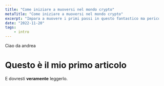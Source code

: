 ```yaml
---
title: "Come iniziare a muoversi nel mondo crypto"
metaTitle: "Come iniziare a muoversi nel mondo crypto"
excerpt: "Impara a muovere i primi passi in questo fantastico ma pericoloso mondo"
date: "2022-11-20"
tags: 
	- intro
---
```


Ciao da andrea

# Questo è il mio primo articolo

E dovresti **veramente** leggerlo.
